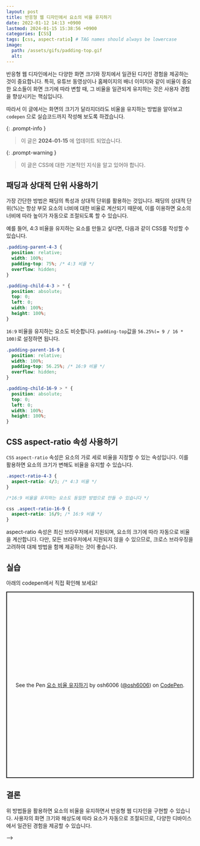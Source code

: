 ```yaml
---
layout: post
title: 반응형 웹 디자인에서 요소의 비율 유지하기
date: 2022-01-12 14:13 +0900
lastmod: 2024-01-15 15:38:56 +0900
categories: [CSS]
tags: [css, aspect-ratio] # TAG names should always be lowercase
image:
  path: /assets/gifs/padding-top.gif
  alt:
---
```


반응형 웹 디자인에서는 다양한 화면 크기와 장치에서 일관된 디자인 경험을 제공하는 것이 중요합니다. 특히, 유튜브 동영상이나 홈페이지의 배너 이미지와 같이 비율이 중요한 요소들이 화면 크기에 따라 변할 때, 그 비율을 일관되게 유지하는 것은 사용자 경험을 향상시키는 핵심입니다.

따라서 이 글에서는 화면의 크기가 달라지더라도 비율을 유지하는 방법을 알아보고 `codepen` 으로 실습코드까지 작성해 보도록 하겠습니다.

{: .prompt-info }

> 이 글은 **2024-01-15** 에 업데이트 되었습니다.

{: .prompt-warning }

> 이 글은 CSS에 대한 기본적인 지식을 알고 있어야 합니다.

## 패딩과 상대적 단위 사용하기

가장 간단한 방법은 패딩의 특성과 상대적 단위를 활용하는 것입니다. 패딩의 상대적 단위(%)는 항상 부모 요소의 너비에 대한 비율로 계산되기 때문에, 이를 이용하면 요소의 너비에 따라 높이가 자동으로 조절되도록 할 수 있습니다.

예를 들어, 4:3 비율을 유지하는 요소를 만들고 싶다면, 다음과 같이 CSS를 작성할 수 있습니다.

```css
.padding-parent-4-3 {
  position: relative;
  width: 100%;
  padding-top: 75%; /* 4:3 비율 */
  overflow: hidden;
}

.padding-child-4-3 > * {
  position: absolute;
  top: 0;
  left: 0;
  width: 100%;
  height: 100%;
}
```

`16:9` 비율을 유지하는 요소도 비슷합니다. `padding-top`값을 `56.25%(= 9 / 16 * 100)`로 설정하면 됩니다.

```css
.padding-parent-16-9 {
  position: relative;
  width: 100%;
  padding-top: 56.25%; /* 16:9 비율 */
  overflow: hidden;
}

.padding-child-16-9 > * {
  position: absolute;
  top: 0;
  left: 0;
  width: 100%;
  height: 100%;
}
```

## CSS aspect-ratio 속성 사용하기

`CSS` `aspect-ratio` 속성은 요소의 가로 세로 비율을 지정할 수 있는 속성입니다. 이를 활용하면 요소의 크기가 변해도 비율을 유지할 수 있습니다.

```css
.aspect-ratio-4-3 {
  aspect-ratio: 4/3; /* 4:3 비율 */
}

/*16:9 비율을 유지하는 요소도 동일한 방법으로 만들 수 있습니다 */

css .aspect-ratio-16-9 {
  aspect-ratio: 16/9; /* 16:9 비율 */
}
```

aspect-ratio 속성은 최신 브라우저에서 지원되며, 요소의 크기에 따라 자동으로 비율을 계산합니다. 다만, 모든 브라우저에서 지원되지 않을 수 있으므로, 크로스 브라우징을 고려하여 대체 방법을 함께 제공하는 것이 좋습니다.

## 실습

아래의 codepen에서 직접 확인해 보세요!
<br/>

<p class="codepen" data-height="500" data-default-tab="html,result" data-slug-hash="ExrPJYX" data-user="osh6006" style="height: 500px; box-sizing: border-box; display: flex; align-items: center; justify-content: center; border: 2px solid; margin: 1em 0; padding: 1em;">
  <span>See the Pen <a href="https://codepen.io/osh6006/pen/ExrPJYX">
  요소 비율 유지하기</a> by osh6006 (<a href="https://codepen.io/osh6006">@osh6006</a>)
  on <a href="https://codepen.io">CodePen</a>.</span>
</p>
<script async src="https://cpwebassets.codepen.io/assets/embed/ei.js"></script>

## 결론

위 방법들을 활용하면 요소의 비율을 유지하면서 반응형 웹 디자인을 구현할 수 있습니다. 사용자의 화면 크기와 해상도에 따라 요소가 자동으로 조절되므로, 다양한 디바이스에서 일관된 경험을 제공할 수 있습니다.

<!--
{: .prompt-tip }

> test
<!-- > {: .prompt-info }
> test
> {: .prompt-warning }
> test
> {: .prompt-danger }
> test --> -->
